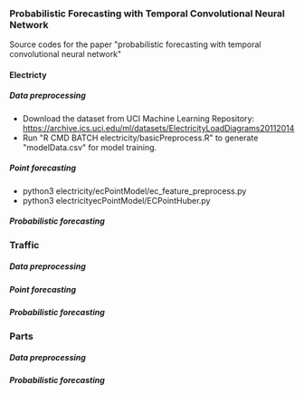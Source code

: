 ### Probabilistic Forecasting with Temporal Convolutional Neural Network
Source codes for the paper "probabilistic forecasting with temporal convolutional neural network"
#### Electricty
##### Data preprocessing
   * Download the dataset from UCI Machine Learning Repository: https://archive.ics.uci.edu/ml/datasets/ElectricityLoadDiagrams20112014
   * Run "R CMD BATCH electricity/basicPreprocess.R" to generate "modelData.csv" for model training. 
##### Point forecasting
   * python3 electricity/ecPointModel/ec_feature_preprocess.py
   * python3 electricityecPointModel/ECPointHuber.py
##### Probabilistic forecasting
### Traffic
##### Data preprocessing
##### Point forecasting
##### Probabilistic forecasting
### Parts
##### Data preprocessing
##### Probabilistic forecasting

